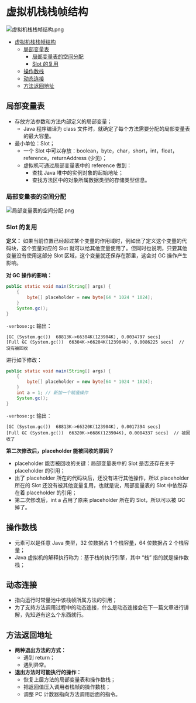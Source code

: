 # 虚拟机栈栈帧结构

![虚拟机栈栈帧结构.png](./pic/虚拟机栈栈帧结构.png)

<!-- TOC -->

- [虚拟机栈栈帧结构](#虚拟机栈栈帧结构)
    - [局部变量表](#局部变量表)
        - [局部变量表的空间分配](#局部变量表的空间分配)
        - [Slot 的复用](#slot-的复用)
    - [操作数栈](#操作数栈)
    - [动态连接](#动态连接)
    - [方法返回地址](#方法返回地址)

<!-- /TOC -->

## 局部变量表

- 存放方法参数和方法内部定义的局部变量；
	- Java 程序编译为 class 文件时，就确定了每个方法需要分配的局部变量表的最大容量。
- 最小单位：Slot；
	- 一个 Slot 中可以存放：boolean，byte，char，short，int，float，reference，returnAddress (少见)；
	- 虚拟机可通过局部变量表中的 reference 做到：
		- 查找 Java 堆中的实例对象的起始地址；
		- 查找方法区中的对象所属数据类型的存储类型信息。

### 局部变量表的空间分配

![局部变量表的空间分配.png](./pic/局部变量表的空间分配.png)

### Slot 的复用

**定义：** 如果当前位置已经超过某个变量的作用域时，例如出了定义这个变量的代码块，这个变量对应的 Slot 就可以给其他变量使用了。但同时也说明，只要其他变量没有使用这部分 Slot 区域，这个变量就还保存在那里，这会对 GC 操作产生影响。

**对 GC 操作的影响：**

```java
public static void main(String[] args) {
    {
    	byte[] placeholder = new byte[64 * 1024 * 1024];
    }
    System.gc();
}
```

`-verbose:gc` 输出：

```
[GC (System.gc())  68813K->66304K(123904K), 0.0034797 secs]
[Full GC (System.gc())  66304K->66204K(123904K), 0.0086225 secs]  // 没有被回收
```

进行如下修改：

```java
public static void main(String[] args) {
    {
    	byte[] placeholder = new byte[64 * 1024 * 1024];
    }
    int a = 1; // 新加一个赋值操作
    System.gc();
}
```

`-verbose:gc` 输出：

```
[GC (System.gc())  68813K->66320K(123904K), 0.0017394 secs]
[Full GC (System.gc())  66320K->668K(123904K), 0.0084337 secs]  // 被回收了
```

**第二次修改后，placeholder 能被回收的原因？**

- placeholder 能否被回收的关键：局部变量表中的 Slot 是否还存在关于 placeholder 的引用；
- 出了 placeholder 所在的代码块后，还没有进行其他操作，所以 placeholder 所在的 Slot 还没有被其他变量复用，也就是说，局部变量表的 Slot 中依然存在着 placeholder 的引用；
- 第二次修改后，int a 占用了原来 placeholder 所在的 Slot，所以可以被 GC 掉了。



## 操作数栈

- 元素可以是任意 Java 类型，32 位数据占 1 个栈容量，64 位数据占 2 个栈容量；
- Java 虚拟机的解释执行称为：基于栈的执行引擎，其中 “栈” 指的就是操作数栈；



## 动态连接

- 指向运行时常量池中该栈帧所属方法的引用；
- 为了支持方法调用过程中的动态连接，什么是动态连接会在下一篇文章进行讲解，先知道有这么个东西就行。



## 方法返回地址

- **两种退出方法的方式：**
	- 遇到 return；
	- 遇到异常。
- **退出方法时可能执行的操作：**
	- 恢复上层方法的局部变量表和操作数栈；
	- 把返回值压入调用者栈帧的操作数栈；
	- 调整 PC 计数器指向方法调用后面的指令。

